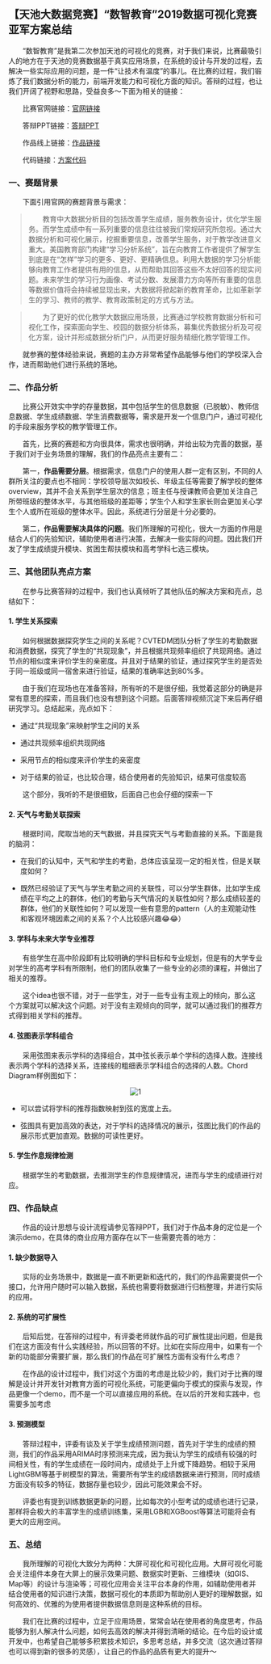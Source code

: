 ## 【天池大数据竞赛】“数智教育”2019数据可视化竞赛亚军方案总结

&emsp;&emsp;“数智教育”是我第二次参加天池的可视化的竞赛，对于我们来说，比赛最吸引人的地方在于天池的竞赛数据基于真实应用场景，在系统的设计与开发的过程，去解决一些实际应用的问题，是一件“让技术有温度”的事儿。在比赛的过程，我们锻炼了我们数据分析的能力，前端开发能力和可视化方面的知识。答辩的过程，也让我们开阔了视野和思路，受益良多～下面为相关的链接：

&emsp;&emsp;比赛官网链接：[官网链接](https://tianchi.aliyun.com/competition/entrance/231704/introduction?spm=5176.12281965.1006.1.835b24484p6EER)

&emsp;&emsp;答辩PPT链接：[答辩PPT](https://ambitionc-blog.oss-cn-hongkong.aliyuncs.com/Blog_Works/%E6%95%B0%E6%99%BA%E6%95%99%E8%82%B2%E7%AD%94%E8%BE%A9PPT.pdf)

&emsp;&emsp;作品线上链接：[作品链接](https://ashinzhang.github.io/work1/)

&emsp;&emsp;代码链接：[方案代码](https://github.com/AmbitionC/Education-Visualization-competition)

### 一、赛题背景 

&emsp;&emsp;下面引用官网的赛题背景与需求：

>&emsp;&emsp;教育中大数据分析目的包括改善学生成绩，服务教务设计，优化学生服务。而学生成绩中有一系列重要的信息往往被我们常规研究所忽视。通过大数据分析和可视化展示，挖掘重要信息，改善学生服务，对于教学改进意义重大。美国教育部门构建“学习分析系统”，旨在向教育工作者提供了解学生到底是在“怎样”学习的更多、更好、更精确信息。利用大数据的学习分析能够向教育工作者提供有用的信息，从而帮助其回答这些不太好回答的现实问题。未来学生的学习行为画像、考试分数、发展潜力方向等所有重要的信息等数据价值将会持续被显现出来，大数据将掀起新的教育革命，比如革新学生的学习、教师的教学、教育政策制定的方式与方法。

>&emsp;&emsp;为了更好的优化教学大数据应用场景，比赛通过学校教育数据分析和可视化工作，探索面向学生、校园的数据分析体系，募集优秀数据分析及可视化方案，设计并形成数据分析门户，从而更好服务精细化教学管理工作。

&emsp;&emsp;就参赛的整体经验来说，赛题的主办方非常希望作品能够与他们的学校深入合作，进而帮助他们进行系统的落地。

### 二、作品分析

&emsp;&emsp;比赛公开效实中学的存量数据，其中包括学生的信息数据（已脱敏）、教师信息数据、学生成绩数据、学生消费数据等，需求是开发一个信息门户，通过可视化的手段来服务学校的教学管理工作。

&emsp;&emsp;首先，比赛的赛题和方向很具体，需求也很明确，并给出较为完善的数据，基于我们对于业务场景的理解，我们的作品亮点主要有二：

&emsp;&emsp;第一，**作品需要分层**。根据需求，信息门户的使用人群一定有区别，不同的人群所关注的要点也不相同：学校领导层次如校长、年级主任等需要了解学校的整体overview，其并不会关系到学生层次的信息；班主任与授课教师会更加关注自己所带班级的整体水平，与其他班级的差距等；学生个人和学生家长则会更加关心学生个人或所在班级的整体水平。因此，系统进行分层是十分必要的。

&emsp;&emsp;第二，**作品需要解决具体的问题**。我们所理解的可视化，很大一方面的作用是结合人们的先验知识，辅助使用者进行决策，去解决一些实际的问题。因此我们开发了学生成绩提升模块、贫困生帮扶模块和高考学科七选三模块。

### 三、其他团队亮点方案

&emsp;&emsp;在参与比赛答辩的过程中，我们也认真倾听了其他队伍的解决方案和亮点，总结如下：

#### 1. 学生关系探索

&emsp;&emsp;如何根据数据探究学生之间的关系呢？CVTEDM团队分析了学生的考勤数据和消费数据，探究了学生的“共现现象”，并且根据共现频率组织了共现网络。通过节点的相似度来评价学生的亲密度。并且对于结果的验证，通过探究学生的是否处于同一班级或同一宿舍来进行验证，结果的准确率达到80%多。

&emsp;&emsp;由于我们在现场也在准备答辩，所有听的不是很仔细，我觉着这部分的确是非常有意思的探索，而且我们也没有想到这个问题。后面答辩视频沉淀下来后再仔细研究学习。总结起来，亮点如下：

- 通过“共现现象”来映射学生之间的关系

- 通过共现频率组织共现网络

- 采用节点的相似度来评价学生的亲密度

- 对于结果的验证，也比较合理，结合使用者的先验知识，结果可信度较高

&emsp;&emsp;这个部分，我听的不是很细致，后面自己也会仔细的探索一下

#### 2. 天气与考勤关联探索

&emsp;&emsp;根据时间，爬取当地的天气数据，并且探究天气与考勤直接的关系。下面是我的脑洞：

- 在我们的认知中，天气和学生的考勤，总体应该呈现一定的相关性，但是关联度如何？

- 既然已经验证了天气与学生考勤之间的关联性，可以分学生群体，比如学生成绩在平均之上的群体，他们的考勤与天气情况的关联性如何？那么成绩较差的群体，他们的关联性如何？可以发现一些有意思的pattern（人的主观能动性和客观环境因素之间的关系？个人比较感兴趣😂😂）

#### 3. 学科与未来大学专业推荐

&emsp;&emsp;有些学生在高中阶段即有比较明确的学科目标和专业规划，但是有的大学专业对学生的高考学科有所限制，他们的团队收集了一些专业的必须的课程，并做出了相关的推荐。

&emsp;&emsp;这个idea也很不错，对于一些学生，对于一些专业有主观上的倾向，那么这个方案就可以解决这个问题。对于没有主观倾向的同学，就可以通过我们的推荐方式得到相关学科的推荐。

#### 4. 弦图表示学科组合

&emsp;&emsp;采用弦图来表示学科的选择组合，其中弦长表示单个学科的选择人数。连接线表示两个学科的选择关系，连接线的粗细表示学科组合的选择的人数。Chord Diagram样例图如下：

<center>

![1](https://ambitionc-blog.oss-cn-hongkong.aliyuncs.com/Blog_Pics/Blog_6/1.png)

</center>

- 可以尝试将学科的推荐指数映射到弦的宽度上去。

- 弦图具有更加高效的表达，对于学科的选择情况的展示，弦图比我们的作品的展示形式更加直观。数据的可读性更好。

#### 5. 学生作息规律检测

&emsp;&emsp;根据学生的考勤数据，去推测学生的作息规律情况，进而与学生的成绩进行对应。

### 四、作品缺点

&emsp;&emsp;作品的设计思想与设计流程请参见答辩PPT，我们对于作品本身的定位是一个演示demo，在具体的商业应用方面存在以下一些需要完善的地方：

#### 1. 缺少数据导入

&emsp;&emsp;实际的业务场景中，数据是一直不断更新和迭代的，我们的作品需要提供一个接口，允许用户随时可以输入数据，系统也需要将数据进行归档整理，并进行实际的应用。

#### 2. 系统的可扩展性

&emsp;&emsp;后知后觉，在答辩的过程中，有评委老师就作品的可扩展性提出问题，但是我们在这方面没有什么实践经验，所以回答的不好。比如在实际应用中，如果有一个新的功能部分需要扩展，那么我们的作品在可扩展性方面有没有什么考虑？

&emsp;&emsp;在作品的设计过程中，我们对这个方面的考虑是比较少的，我们对于比赛的理解是设计并开发针对教育方面的可视化系统，可能更偏向于模式的探索与发现，作品更像一个demo，而不是一个可以直接应用的系统。在以后的开发和实践中，也需要多加考虑

#### 3. 预测模型

&emsp;&emsp;答辩过程中，评委有谈及关于学生成绩预测问题，首先对于学生的成绩的预测，我们的作品采用ARIMA时序预测来完成，因为我认为学生的成绩有较强的时间相关性，有的学生成绩在一段时间内，成绩处于上升或下降趋势。相较于采用LightGBM等基于树模型的算法，需要所有学生的成绩数据来进行预测，同时成绩方面没有较多的特征，数据存量也较少，因此可能效果会不好。

&emsp;&emsp;评委也有提到训练数据更新的问题，比如每次的小型考试的成绩也进行记录，那样将会极大的丰富学生的成绩训练集，采用LGB和XGBoost等算法可能将会有更大的应用空间。

### 五、总结

&emsp;&emsp;我所理解的可视化大致分为两种：大屏可视化和可视化应用。大屏可视化可能会关注组件本身在大屏上的展示效果问题、数据实时更新、三维模块（如GIS、Map等）的设计与渲染等；可视化应用会关注平台本身的作用，如辅助使用者并结合使用者的知识进行决策，数据可视化的本质即为帮助别人更好的理解数据，如何高效的、优雅的为使用者提供数据信息则是这种系统的目标。

&emsp;&emsp;我们在比赛的过程中，立足于应用场景，常常会站在使用者的角度思考，作品能够为别人解决什么问题，如何去高效的解决并得到清晰的结论。在今后的设计或开发中，也希望自己能够多积累技术知识，多思考总结，并多交流（这次通过答辩也可以得到新的很多的灵感），让自己的作品的品质有更大的提升～